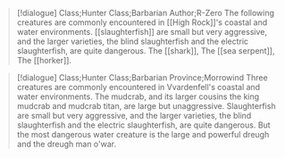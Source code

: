 >[!dialogue] Class;Hunter Class;Barbarian Author;R-Zero
>The following creatures are commonly encountered in [[High Rock]]'s coastal and water environments. [[slaughterfish]] are small but very aggressive, and the larger varieties, the blind slaughterfish and the electric slaughterfish, are quite dangerous. The [[shark]], The [[sea serpent]], The [[horker]].

>[!dialogue] Class;Hunter Class;Barbarian Province;Morrowind
>Three creatures are commonly encountered in Vvardenfell's coastal and water environments. The mudcrab, and its larger cousins the king mudcrab and mudcrab titan, are large but unaggressive. Slaughterfish are small but very aggressive, and the larger varieties, the blind slaughterfish and the electric slaughterfish, are quite dangerous. But the most dangerous water creature is the large and powerful dreugh and the dreugh man o'war.